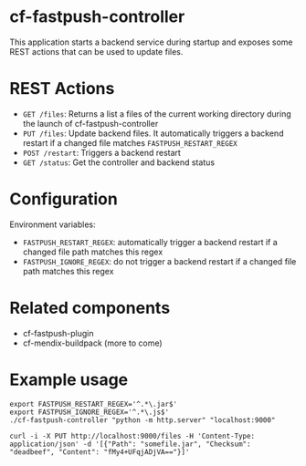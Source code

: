 cf-fastpush-controller
==

This application starts a backend service during startup and exposes some REST actions that can be used to update files.

REST Actions
===

- `GET /files`: Returns a list a files of the current working directory during the launch of cf-fastpush-controller
- `PUT /files`: Update backend files. It automatically triggers a backend restart if a changed file matches `FASTPUSH_RESTART_REGEX`
- `POST /restart`: Triggers a backend restart
- `GET /status`: Get the controller and backend status

Configuration
===

Environment variables:
- `FASTPUSH_RESTART_REGEX`: automatically trigger a backend restart if a changed file path matches this regex
- `FASTPUSH_IGNORE_REGEX`: do not trigger a backend restart if a changed file path matches this regex


Related components
===

- cf-fastpush-plugin
- cf-mendix-buildpack (more to come)


Example usage
===

```
export FASTPUSH_RESTART_REGEX='^.*\.jar$'
export FASTPUSH_IGNORE_REGEX='^.*\.js$'
./cf-fastpush-controller "python -m http.server" "localhost:9000"
```

```
curl -i -X PUT http://localhost:9000/files -H 'Content-Type: application/json' -d '[{"Path": "somefile.jar", "Checksum": "deadbeef", "Content": "fMy4+UFqjADjVA=="}]'
```
